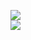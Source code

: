 [![](https://img.shields.io/badge/Made%20With-Github%20Spray-lightgrey.svg?style=for-the-badge&logo=github)](https://github.com/Annihil/github-spray#3678)  
[![](https://i.imgur.com/2DrTn0Z.gif)](https://github.com/Annihil/github-spray)